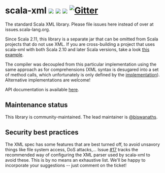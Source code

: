 scala-xml [<img src="https://img.shields.io/travis/scala/scala-xml.svg"/>](https://travis-ci.org/scala/scala-xml) [<img src="https://img.shields.io/maven-central/v/org.scala-lang.modules/scala-xml_2.11.svg?label=latest%20release%20for%202.11"/>](http://search.maven.org/#search%7Cga%7C1%7Cg%3Aorg.scala-lang.modules%20a%3Ascala-xml_2.11) [<img src="https://img.shields.io/maven-central/v/org.scala-lang.modules/scala-xml_2.12*.svg?label=latest%20release%20for%202.12"/>](http://search.maven.org/#search%7Cga%7C1%7Cg%3Aorg.scala-lang.modules%20a%3Ascala-xml_2.12*) [![Gitter](https://badges.gitter.im/Join%20Chat.svg)](https://gitter.im/scala/scala-xml)
=========

The standard Scala XML library. Please file issues here instead of over at issues.scala-lang.org.

Since Scala 2.11, this library is a separate jar that can be omitted from Scala projects that do not use XML.
If you are cross-building a project that uses scala-xml with both Scala 2.10 and later Scala versions, take a look [this example](https://github.com/scala/scala-module-dependency-sample).

The compiler was decoupled from this particular implementation using the same approach as for comprehensions (XML syntax is desugared into a set of method calls, which unfortunately is only defined by the [implementation](https://github.com/scala/scala/blob/2.11.x/src/compiler/scala/tools/nsc/ast/parser/SymbolicXMLBuilder.scala)). Alternative implementations are welcome!

API documentation is available [here](http://www.scala-lang.org/api/current/scala-xml/).

## Maintenance status

This library is community-maintained. The lead maintainer is [@biswanaths](https://github.com/biswanaths).

## Security best practices

The XML spec has some features that are best turned off, to avoid unsavory things like file system access, DoS attacks,... Issue [#17](https://github.com/scala/scala-xml/issues/17) tracks the recommended way of configuring the XML parser used by scala-xml to avoid these. This is by no means an exhaustive list. We'll be happy to incorporate your suggestions -- just comment on the ticket!
